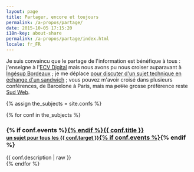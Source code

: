 ```yaml
---
layout: page
title: Partager, encore et toujours
permalink: /a-propos/partage/
date: 2015-10-05 17:15:20
i18n-key: about-share
permalink: /a-propos/partage/index.html
locale: fr_FR
---
```


Je suis convaincu que le partage de l'information est bénéfique à tous : j'enseigne à l'[ECV Digital](http://www.ecvdigital.fr/) mais nous avons pu nous croiser auparavant à [Ingésup Bordeaux](http://www.ingesup.com/ "Ingesup") ; je me déplace [pour discuter d'un sujet technique en échange d'un sandwich](http://www.brownbaglunch.fr/baggers.html#Boris_Schapira_Bordeaux "BrownBagLunch France") ; vous pouvez m'avoir croisé dans plusieurs conférences, de Barcelone à Paris, mais ma <del>petite</del> grosse préférence reste [Sud Web](http://sudweb.fr/ "SudWeb.fr").

{% assign the_subjects = site.confs %}
<div class="conf-subjects">
{% for conf in the_subjects %}
<article class="conf-subject">
<h3>{% if conf.events %}<a href="{{ conf.url }}" title="{{conf.title}}">{% endif %}{{ conf.title }}<br/><small>un sujet pour tous les {{ conf.target }}</small>{% if conf.events %}</a>{% endif %}</h3>
{{ conf.description | raw }}
</article>
{% endfor %}
</div>